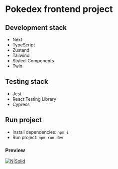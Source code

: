 # Pokedex frontend project

## Development stack
- Next
- TypeScript
- Zustand
- Tailwind
- Styled-Components
- Twin

## Testing stack
- Jest
- React Testing Library
- Cypress

## Run project
- Install dependencies: `npm i`
- Run project: `npm run dev`

### Preview
[![N|Solid](https://repository-images.githubusercontent.com/733140313/55b1e422-2b09-432c-b483-7e25340ba399)](https://github.com/naftandev/pokedex-frontend)
